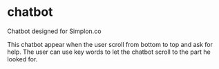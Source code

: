 # chatbot

Chatbot designed for Simplon.co

This chatbot appear when the user scroll from bottom to top and ask for help. The user can use key words to let the chatbot scroll to the part he looked for.
